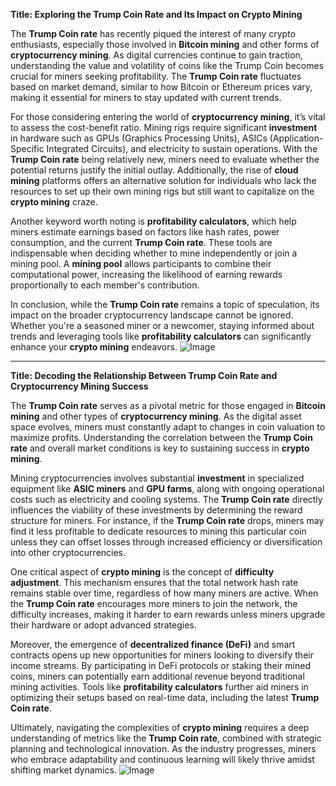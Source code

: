 **Title: Exploring the Trump Coin Rate and Its Impact on Crypto Mining**

The **Trump Coin rate** has recently piqued the interest of many crypto enthusiasts, especially those involved in **Bitcoin mining** and other forms of **cryptocurrency mining**. As digital currencies continue to gain traction, understanding the value and volatility of coins like the Trump Coin becomes crucial for miners seeking profitability. The **Trump Coin rate** fluctuates based on market demand, similar to how Bitcoin or Ethereum prices vary, making it essential for miners to stay updated with current trends.

For those considering entering the world of **cryptocurrency mining**, it’s vital to assess the cost-benefit ratio. Mining rigs require significant **investment** in hardware such as GPUs (Graphics Processing Units), ASICs (Application-Specific Integrated Circuits), and electricity to sustain operations. With the **Trump Coin rate** being relatively new, miners need to evaluate whether the potential returns justify the initial outlay. Additionally, the rise of **cloud mining** platforms offers an alternative solution for individuals who lack the resources to set up their own mining rigs but still want to capitalize on the **crypto mining** craze.

Another keyword worth noting is **profitability calculators**, which help miners estimate earnings based on factors like hash rates, power consumption, and the current **Trump Coin rate**. These tools are indispensable when deciding whether to mine independently or join a mining pool. A **mining pool** allows participants to combine their computational power, increasing the likelihood of earning rewards proportionally to each member's contribution.

In conclusion, while the **Trump Coin rate** remains a topic of speculation, its impact on the broader cryptocurrency landscape cannot be ignored. Whether you're a seasoned miner or a newcomer, staying informed about trends and leveraging tools like **profitability calculators** can significantly enhance your **crypto mining** endeavors. ![Image](https://github.com/user-attachments/assets/3be06921-4469-491d-bd37-5f14c53422b7)

---

**Title: Decoding the Relationship Between Trump Coin Rate and Cryptocurrency Mining Success**

The **Trump Coin rate** serves as a pivotal metric for those engaged in **Bitcoin mining** and other types of **cryptocurrency mining**. As the digital asset space evolves, miners must constantly adapt to changes in coin valuation to maximize profits. Understanding the correlation between the **Trump Coin rate** and overall market conditions is key to sustaining success in **crypto mining**.

Mining cryptocurrencies involves substantial **investment** in specialized equipment like **ASIC miners** and **GPU farms**, along with ongoing operational costs such as electricity and cooling systems. The **Trump Coin rate** directly influences the viability of these investments by determining the reward structure for miners. For instance, if the **Trump Coin rate** drops, miners may find it less profitable to dedicate resources to mining this particular coin unless they can offset losses through increased efficiency or diversification into other cryptocurrencies.

One critical aspect of **crypto mining** is the concept of **difficulty adjustment**. This mechanism ensures that the total network hash rate remains stable over time, regardless of how many miners are active. When the **Trump Coin rate** encourages more miners to join the network, the difficulty increases, making it harder to earn rewards unless miners upgrade their hardware or adopt advanced strategies.

Moreover, the emergence of **decentralized finance (DeFi)** and smart contracts opens up new opportunities for miners looking to diversify their income streams. By participating in DeFi protocols or staking their mined coins, miners can potentially earn additional revenue beyond traditional mining activities. Tools like **profitability calculators** further aid miners in optimizing their setups based on real-time data, including the latest **Trump Coin rate**.

Ultimately, navigating the complexities of **crypto mining** requires a deep understanding of metrics like the **Trump Coin rate**, combined with strategic planning and technological innovation. As the industry progresses, miners who embrace adaptability and continuous learning will likely thrive amidst shifting market dynamics. ![Image](https://github.com/user-attachments/assets/3be06921-4469-491d-bd37-5f14c53422b7)